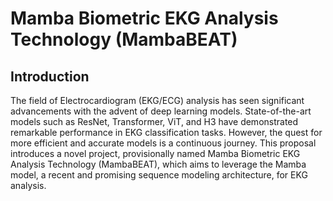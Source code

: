 # Mamba Biometric EKG Analysis Technology (MambaBEAT)

## Introduction
The field of Electrocardiogram (EKG/ECG) analysis has seen significant advancements with the advent of deep learning models. State-of-the-art models such as ResNet, Transformer, ViT, and H3 have demonstrated remarkable performance in EKG classification tasks. However, the quest for more efficient and accurate models is a continuous journey. This proposal introduces a novel project, provisionally named Mamba Biometric EKG Analysis Technology (MambaBEAT), which aims to leverage the Mamba model, a recent and promising sequence modeling architecture, for EKG analysis.

